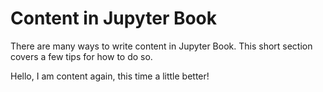 Content in Jupyter Book
=======================

There are many ways to write content in Jupyter Book. This short section
covers a few tips for how to do so.

Hello, I am content again, this time a little better!
